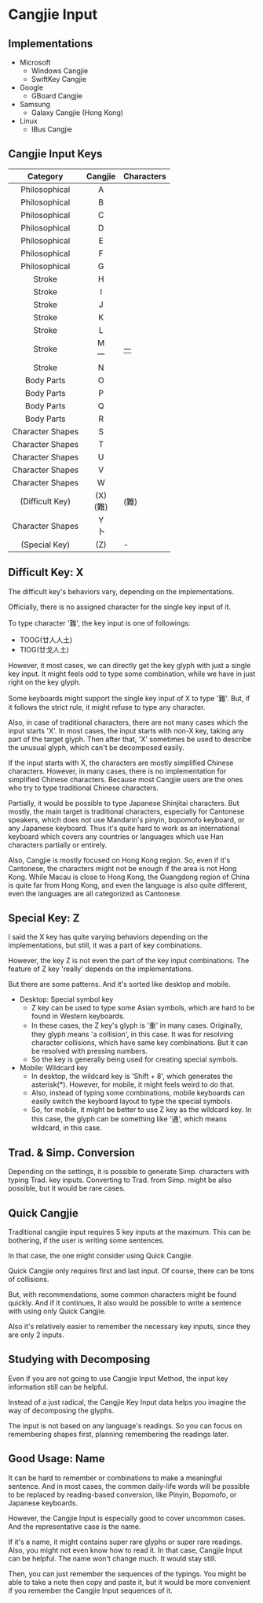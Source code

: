 
# Cangjie Input

## Implementations

- Microsoft
	- Windows Cangjie
	- SwiftKey Cangjie
- Google
	- GBoard Cangjie
- Samsung
	- Galaxy Cangjie (Hong Kong)
- Linux
	- IBus Cangjie

## Cangjie Input Keys

|     Category     |  Cangjie   | Characters |
| :--------------: | :--------: | ---------- |
|  Philosophical   |     A      |            |
|  Philosophical   |     B      |            |
|  Philosophical   |     C      |            |
|  Philosophical   |     D      |            |
|  Philosophical   |     E      |            |
|  Philosophical   |     F      |            |
|  Philosophical   |     G      |            |
|      Stroke      |     H      |            |
|      Stroke      |     I      |            |
|      Stroke      |     J      |            |
|      Stroke      |     K      |            |
|      Stroke      |     L      |            |
|      Stroke      |   M<br>一   | [一](一.md)  |
|      Stroke      |     N      |            |
|    Body Parts    |     O      |            |
|    Body Parts    |     P      |            |
|    Body Parts    |     Q      |            |
|    Body Parts    |     R      |            |
| Character Shapes |     S      |            |
| Character Shapes |     T      |            |
| Character Shapes |     U      |            |
| Character Shapes |     V      |            |
| Character Shapes |     W      |            |
| (Difficult Key)  | (X)<br>(難) | (難)        |
| Character Shapes |   Y<br>卜   |            |
|  (Special Key)   |    (Z)     | -          |

## Difficult Key: X

The difficult key's behaviors vary, depending on the implementations.

Officially, there is no assigned character for the single key input of it.

To type character '難', the key input is one of followings:

- TOOG(廿人人土)
- TIOG(廿戈人土)

However, it most cases, we can directly get the key glyph with just a single key input. It might feels odd to type some combination, while we have in just right on the key glyph.

Some keyboards might support the single key input of X to type '難'. But, if it follows the strict rule, it might refuse to type any character.

Also, in case of traditional characters, there are not many cases which the input starts 'X'. In most cases, the input starts with non-X key, taking any part of the target glyph. Then after that, 'X' sometimes be used to describe the unusual glyph, which can't be decomposed easily.

If the input starts with X, the characters are mostly simplified Chinese characters. However, in many cases, there is no implementation for simplified Chinese characters. Because most Cangjie users are the ones who try to type traditional Chinese characters.

Partially, it would be possible to type Japanese Shinjitai characters. But mostly, the main target is traditional characters, especially for Cantonese speakers, which does not use Mandarin's pinyin, bopomofo keyboard, or any Japanese keyboard. Thus it's quite hard to work as an international keyboard which covers any countries or languages which use Han characters partially or entirely.

Also, Cangjie is mostly focused on Hong Kong region. So, even if it's Cantonese, the characters might not be enough if the area is not Hong Kong. While Macau is close to Hong Kong, the Guangdong region of China is quite far from Hong Kong, and even the language is also quite different, even the languages are all categorized as Cantonese.

## Special Key: Z

I said the X key has quite varying behaviors depending on the implementations, but still, it was a part of key combinations.

However, the key Z is not even the part of the key input combinations. The feature of Z key 'really' depends on the implementations.

But there are some patterns. And it's sorted like desktop and mobile.

- Desktop: Special symbol key
	- Z key can be used to type some Asian symbols, which are hard to be found in Western keyboards.
	- In these cases, the Z key's glyph is '重' in many cases. Originally, they glyph means 'a collision', in this case. It was for resolving character collisions, which have same key combinations. But it can be resolved with pressing numbers.
	- So the key is generally being used for creating special symbols.
- Mobile: Wildcard key
	- In desktop, the wildcard key is 'Shift + 8', which generates the asterisk(\*). However, for mobile, it might feels weird to do that.
	- Also, instead of typing some combinations, mobile keyboards can easily switch the keyboard layout to type the special symbols.
	- So, for mobile, it might be better to use Z key as the wildcard key. In this case, the glyph can be something like '通', which means wildcard, in this case.

## Trad. & Simp. Conversion

Depending on the settings, it is possible to generate Simp. characters with typing Trad. key inputs. Converting to Trad. from Simp. might be also possible, but it would be rare cases.

## Quick Cangjie

Traditional cangjie input requires 5 key inputs at the maximum. This can be bothering, if the user is writing some sentences.

In that case, the one might consider using Quick Cangjie.

Quick Cangjie only requires first and last input. Of course, there can be tons of collisions.

But, with recommendations, some common characters might be found quickly. And if it continues, it also would be possible to write a sentence with using only Quick Cangjie.

Also it's relatively easier to remember the necessary key inputs, since they are only 2 inputs.

## Studying with Decomposing

Even if you are not going to use Cangjie Input Method, the input key information still can be helpful.

Instead of a just radical, the Cangjie Key Input data helps you imagine the way of decomposing the glyphs.

The input is not based on any language's readings. So you can focus on remembering shapes first, planning remembering the readings later.

## Good Usage: Name

It can be hard to remember or combinations to make a meaningful sentence. And in most cases, the common daily-life words will be possible to be replaced by reading-based conversion, like Pinyin, Bopomofo, or Japanese keyboards.

However, the Cangjie Input is especially good to cover uncommon cases. And the representative case is the name.

If it's a name, it might contains super rare glyphs or super rare readings. Also, you might not even know how to read it. In that case, Cangjie Input can be helpful. The name won't change much. It would stay still.

Then, you can just remember the sequences of the typings. You might be able to take a note then copy and paste it, but it would be more convenient if you remember the Cangjie Input sequences of it.


